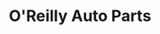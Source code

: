 ---
title: "O'Reilly Auto Parts"
url: /tulsa/oreilly-auto-parts-east-11th-street-south/
shop: car parts
---